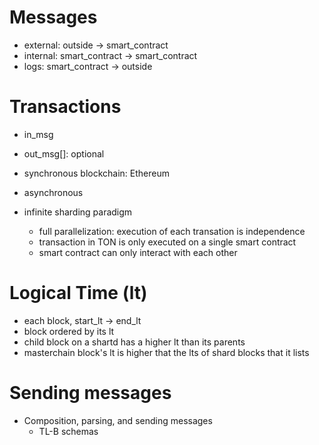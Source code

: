 # Messages
- external: outside -> smart_contract
- internal: smart_contract -> smart_contract
- logs: smart_contract -> outside

# Transactions
- in_msg
- out_msg[]: optional

- synchronous blockchain: Ethereum
- asynchronous
- infinite sharding paradigm
  - full parallelization: execution of each transation is independence
  - transaction in TON is only executed on a single smart contract
  - smart contract can only interact with each other
 
# Logical Time (lt)
- each block, start_lt -> end_lt
- block ordered by its lt
- child block on a shartd has a higher lt than its parents
- masterchain block's lt is higher that the lts of shard blocks that it lists

# Sending messages
- Composition, parsing, and sending messages
  - TL-B schemas
